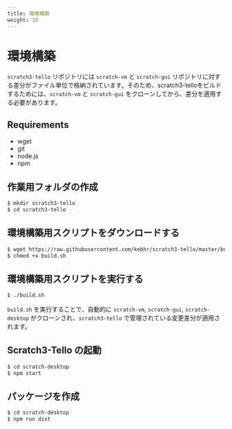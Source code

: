 ```yaml
---
title: 環境構築
weight: 10
---
```


# 環境構築
`scratch3-tello` リポジトリには `scratch-vm` と `scratch-gui` リポジトリに対する差分がファイル単位で格納されています。そのため、scratch3-telloをビルドするためには、`scratch-vm` と `scratch-gui` をクローンしてから、差分を適用する必要があります。

## Requirements
- wget
- git
- node.js
- npm

## 作業用フォルダの作成
```bash
$ mkdir scratch3-tello
$ cd scratch3-tello
```

## 環境構築用スクリプトをダウンロードする
```bash
$ wget https://raw.githubusercontent.com/kebhr/scratch3-tello/master/build.sh
$ chmod +x build.sh
```

## 環境構築用スクリプトを実行する
```bash
$ ./build.sh
```
`build.sh` を実行することで、自動的に `scratch-vm`, `scratch-gui`, `scratch-desktop` がクローンされ、`scratch3-tello` で管理されている変更差分が適用されます。

## Scratch3-Tello の起動
```bash
$ cd scratch-desktop
$ npm start
```

## パッケージを作成
```bash
$ cd scratch-desktop
$ npm run dist
```